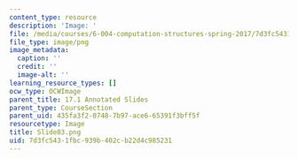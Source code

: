 ```yaml
---
content_type: resource
description: 'Image: '
file: /media/courses/6-004-computation-structures-spring-2017/7d3fc5431fbc939b402cb22d4c985231_Slide03.png
file_type: image/png
image_metadata:
  caption: ''
  credit: ''
  image-alt: ''
learning_resource_types: []
ocw_type: OCWImage
parent_title: 17.1 Annotated Slides
parent_type: CourseSection
parent_uid: 435fa3f2-0748-7b97-ace6-65391f3bff5f
resourcetype: Image
title: Slide03.png
uid: 7d3fc543-1fbc-939b-402c-b22d4c985231
---
```

